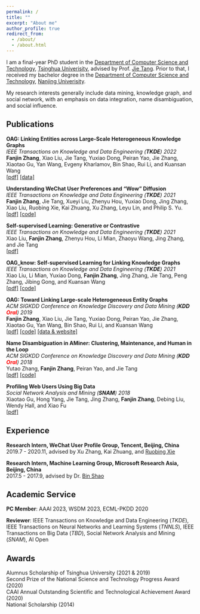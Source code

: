```yaml
---
permalink: /
title: ""
excerpt: "About me"
author_profile: true
redirect_from: 
  - /about/
  - /about.html
---
```


<!-- ## About Me -->

I am a final-year PhD student in the [Department of Computer Science and Technology](https://www.cs.tsinghua.edu.cn/csen/), [Tsinghua Univerisity](https://www.tsinghua.edu.cn/en/), advised by Prof. [Jie Tang](http://keg.cs.tsinghua.edu.cn/jietang/). Prior to that, I received my bachelor degree in the [Department of Computer Science  and Technology](https://cs.nju.edu.cn/main.htm), [Nanjing Univerisity](https://www.nju.edu.cn/en/main.psp).

My research interests generally include data mining, knowledge graph, and social network, with an emphasis on data integration, name disambiguation, and social influence.


## Publications
**OAG: Linking Entities across Large-Scale Heterogeneous Knowledge Graphs**  
*IEEE Transactions on Knowledge and Data Engineering (**TKDE**) 2022*    
**Fanjin Zhang**, Xiao Liu, Jie Tang, Yuxiao Dong, Peiran Yao, Jie Zhang, Xiaotao Gu, Yan Wang, Evgeny Kharlamov, Bin Shao, Rui Li, and Kuansan Wang   
[[pdf]](https://ieeexplore.ieee.org/abstract/document/9950622) [[data]](https://www.aminer.cn/oag-2-1)  


**Understanding WeChat User Preferences and “Wow” Diffusion**  
*IEEE Transactions on Knowledge and Data Engineering (**TKDE**) 2021*  
**Fanjin Zhang**, Jie Tang, Xueyi Liu, Zhenyu Hou, Yuxiao Dong, Jing Zhang, Xiao Liu, Ruobing Xie, Kai Zhuang, Xu Zhang, Leyu Lin, and Philip S. Yu.   
[[pdf]](https://arxiv.org/pdf/2103.02930.pdf) [[code]](https://github.com/zfjsail/wechat-wow-analysis)


**Self-supervised Learning: Generative or Contrastive**  
*IEEE Transactions on Knowledge and Data Engineering (**TKDE**) 2021*  
Xiao Liu, **Fanjin Zhang**, Zhenyu Hou, Li Mian, Zhaoyu Wang, Jing Zhang, and Jie Tang  
[[pdf]](https://arxiv.org/pdf/2006.08218.pdf)

**OAG_know: Self-supervised Learning for Linking Knowledge Graphs**  
*IEEE Transactions on Knowledge and Data Engineering (**TKDE**) 2021*  
Xiao Liu, Li Mian, Yuxiao Dong, **Fanjin Zhang**, Jing Zhang, Jie Tang, Peng Zhang, Jibing Gong, and Kuansan Wang  
[[pdf]](http://keg.cs.tsinghua.edu.cn/jietang/publications/TKDE21-Liu-et-al-OAG-know.pdf) [[code]](https://github.com/Xiao9905/OAG_know)

**OAG: Toward Linking Large-scale Heterogeneous Entity Graphs**  
*ACM SIGKDD Conference on Knowledge Discovery and Data Mining (**KDD** <span style="color:red">**Oral**</span>) 2019*  
**Fanjin Zhang**, Xiao Liu, Jie Tang, Yuxiao Dong, Peiran Yao, Jie Zhang, Xiaotao Gu, Yan Wang, Bin Shao, Rui Li, and Kuansan Wang  
[[pdf]](http://keg.cs.tsinghua.edu.cn/jietang/publications/KDD19-Zhang-et-al-Open_Academic_Graph.pdf) [[code]](https://github.com/zfjsail/OAG) [[data & website]](https://www.aminer.cn/open-academic-graph)

**Name Disambiguation in AMiner: Clustering, Maintenance, and Human in the Loop**  
*ACM SIGKDD Conference on Knowledge Discovery and Data Mining (**KDD** <span style="color:red">**Oral**</span>) 2018*  
Yutao Zhang, **Fanjin Zhang**, Peiran Yao, and Jie Tang  
[[pdf]](http://keg.cs.tsinghua.edu.cn/jietang/publications/kdd18_yutao-AMiner-Name-Disambiguation.pdf) [[code]](https://github.com/neozhangthe1/disambiguation)

**Profiling Web Users Using Big Data**  
*Social Network Analysis and Mining (**SNAM**) 2018*  
Xiaotao Gu, Hong Yang, Jie Tang, Jing Zhang, **Fanjin Zhang**, Debing Liu, Wendy Hall, and Xiao Fu  
[[pdf]](http://keg.cs.tsinghua.edu.cn/jietang/publications/SNAM18-user-profiling-with-big-data.pdf)

## Experience

**Research Intern, WeChat User Profile Group, Tencent, Beijing, China**  
2019.7 - 2020.11, advised by Xu Zhang, Kai Zhuang, and [Ruobing Xie](http://nlp.csai.tsinghua.edu.cn/~xrb/)

**Research Intern, Machine Learning Group, Microsoft Research Asia, Beijing, China**  
2017.5 - 2017.9, advised by Dr. [Bin Shao](https://www.binshao.info/)

## Academic Service

**PC Member**: AAAI 2023, WSDM 2023, ECML-PKDD 2020  

**Reviewer**: IEEE Transactions on Knowledge and Data Engineering (*TKDE*), 
  IEEE Transactions on Neural Networks and Learning Systems (*TNNLS*),
  IEEE Transactions on Big Data (*TBD*), 
  Social Network Analysis and Mining (*SNAM*),
  AI Open  

## Awards
Alumnus Scholarship of Tsinghua University (2021 & 2019)  
Second Prize of the National Science and Technology Progress Award (2020)  
CAAI Annual Outstanding Scientific and Technological Achievement Award (2020)  
National Scholarship (2014)
